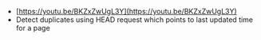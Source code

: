 - [https://youtu.be/BKZxZwUgL3Y](https://youtu.be/BKZxZwUgL3Y)
- Detect duplicates using HEAD request which points to last updated time for a page
